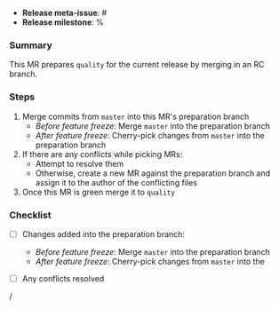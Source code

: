 - **Release meta-issue**: #  
- **Release milestone**: %  


### Summary
This MR prepares `quality` for the current release by merging in an RC branch.


### Steps
1. Merge commits from `master` into this MR's preparation branch
    - *Before feature freeze*: Merge `master` into the preparation branch
    - *After feature freeze*: Cherry-pick changes from `master` into the preparation branch
2. If there are any conflicts while picking MRs:
    - Attempt to resolve them
    - Otherwise, create a new MR against the preparation branch and assign it to the author of the conflicting files
3. Once this MR is green merge it to `quality`


### Checklist
- [ ] Changes added into the preparation branch:
    - *Before feature freeze*: Merge `master` into the preparation branch
    - *After feature freeze*: Cherry-pick changes from `master` into the 
- [ ] Any conflicts resolved


/